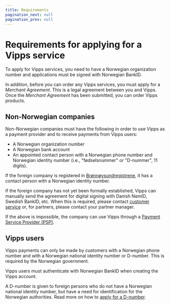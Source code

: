 ```yaml
---
title: Requirements
pagination_next: null
pagination_prev: null
---
```



# Requirements for applying for a Vipps service

To apply for Vipps services, you need to have a Norwegian organization number
and applications must be signed with Norwegian BankID.

In addition, before you can order any Vipps services, you must apply for
a _Merchant Agreement_. This is a legal agreement between you and Vipps.
Once the _Merchant Agreement_ has been submitted, you can order Vipps
products.

## Non-Norwegian companies

Non-Norwegian companies must have the following in order to use Vipps as a payment
provider and to receive payments from Vipps users:

- A Norwegian organization number
- A Norwegian bank account
- An appointed contact person with a Norwegian phone number and Norwegian
  identity number (i.e., "fødselsnummer" or "D-nummer", 11 digits).

If the foreign company is registered in
[Brønnøysundregistrene](https://www.brreg.no/),
it has a contact person with a Norwegian identity number.

If the foreign company has not yet been formally established, Vipps can
manually send the agreement for digital signing with Danish NemID,
Swedish BankID, etc. When this is required, please contact
[customer service](https://vipps.no/kontakt-oss/)
or, for partners, please contact your partner manager.

If the above is impossible, the company can use Vipps through a
[Payment Service Provider (PSP)](https://vipps.no/produkter-og-tjenester/bedrift/ta-betalt-paa-nett/ta-betalt-paa-nett/#kom-i-gang-med-vipps-pa-nett-category-2).

## Vipps users

Vipps payments can only be made by customers with a Norwegian phone number and
with a Norwegian national identity number or D-number.
This is required by the Norwegian government.

Vipps users must authenticate with Norwegian BankID when creating the Vipps account.

A D-number is given to foreign persons who do not have a Norwegian national identity number,
but have a need for identification for the Norwegian authorities.
Read more on how to
[apply for a D-number](https://www.skatteetaten.no/en/person/foreign/norwegian-identification-number/).
